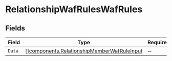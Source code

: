 # RelationshipWafRulesWafRules


## Fields

| Field                                                                                                    | Type                                                                                                     | Required                                                                                                 | Description                                                                                              |
| -------------------------------------------------------------------------------------------------------- | -------------------------------------------------------------------------------------------------------- | -------------------------------------------------------------------------------------------------------- | -------------------------------------------------------------------------------------------------------- |
| `Data`                                                                                                   | [][components.RelationshipMemberWafRuleInput](../../models/components/relationshipmemberwafruleinput.md) | :heavy_minus_sign:                                                                                       | N/A                                                                                                      |